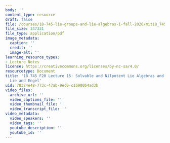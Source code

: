 ```yaml
---
body: ''
content_type: resource
draft: false
file: /courses/18-745-lie-groups-and-lie-algebras-i-fall-2020/mit18_745_f20_lec15.pdf
file_size: 347331
file_type: application/pdf
image_metadata:
  caption: ''
  credit: ''
  image-alt: ''
learning_resource_types:
- Lecture Notes
license: https://creativecommons.org/licenses/by-nc-sa/4.0/
resourcetype: Document
title: '18.745 F20 Lecture 15: Solvable and Nilpotent Lie Algebras and Theorems of
  Lie and Engel'
uid: 78324e48-773c-47ab-9ec0-c1b900b4ad3b
video_files:
  archive_url: ''
  video_captions_file: ''
  video_thumbnail_file: ''
  video_transcript_file: ''
video_metadata:
  video_speakers: ''
  video_tags: ''
  youtube_description: ''
  youtube_id: ''
---
```

